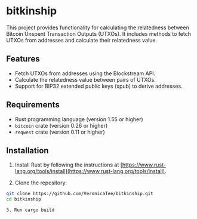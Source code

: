 # bitkinship

This project provides functionality for calculating the relatedness between Bitcoin Unspent Transaction Outputs (UTXOs). It includes methods to fetch UTXOs from addresses and calculate their relatedness value.

## Features

- Fetch UTXOs from addresses using the Blockstream API.
- Calculate the relatedness value between pairs of UTXOs.
- Support for BIP32 extended public keys (xpub) to derive addresses.

## Requirements

- Rust programming language (version 1.55 or higher)
- `bitcoin` crate (version 0.26 or higher)
- `reqwest` crate (version 0.11 or higher)

## Installation

1. Install Rust by following the instructions at [https://www.rust-lang.org/tools/install](https://www.rust-lang.org/tools/install).

2. Clone the repository:

```bash
git clone https://github.com/VeronicaTee/bitkinship.git
cd bitkinship

3. Run cargo build

